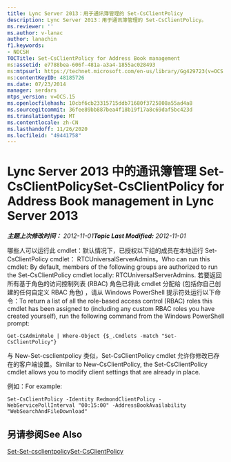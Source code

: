 ```yaml
---
title: Lync Server 2013：用于通讯簿管理的 Set-CsClientPolicy
description: Lync Server 2013：用于通讯簿管理的 Set-CsClientPolicy。
ms.reviewer: ''
ms.author: v-lanac
author: lanachin
f1.keywords:
- NOCSH
TOCTitle: Set-CsClientPolicy for Address Book management
ms:assetid: e7788bea-606f-481a-a3a4-1855ac028493
ms:mtpsurl: https://technet.microsoft.com/en-us/library/Gg429723(v=OCS.15)
ms:contentKeyID: 48185726
ms.date: 07/23/2014
manager: serdars
mtps_version: v=OCS.15
ms.openlocfilehash: 10cbf6cb23315715ddb71680f3725808a55ad4a8
ms.sourcegitcommit: 36fee89bb887bea4f18b19f17a8c69daf5bc423d
ms.translationtype: MT
ms.contentlocale: zh-CN
ms.lasthandoff: 11/26/2020
ms.locfileid: "49441758"
---
```

# <a name="set-csclientpolicy-for-address-book-management-in-lync-server-2013"></a><span data-ttu-id="2dfca-103">Lync Server 2013 中的通讯簿管理 Set-CsClientPolicy</span><span class="sxs-lookup"><span data-stu-id="2dfca-103">Set-CsClientPolicy for Address Book management in Lync Server 2013</span></span>

<div data-xmlns="http://www.w3.org/1999/xhtml">

<div class="topic" data-xmlns="http://www.w3.org/1999/xhtml" data-msxsl="urn:schemas-microsoft-com:xslt" data-cs="https://msdn.microsoft.com/">

<div data-asp="https://msdn2.microsoft.com/asp">



</div>

<div id="mainSection">

<div id="mainBody"><span data-ttu-id="2dfca-104">

<span> </span></span><span class="sxs-lookup"><span data-stu-id="2dfca-104">

<span> </span></span></span>

<span data-ttu-id="2dfca-105">_**主题上次修改时间：** 2012-11-01_</span><span class="sxs-lookup"><span data-stu-id="2dfca-105">_**Topic Last Modified:** 2012-11-01_</span></span>

<span data-ttu-id="2dfca-106">哪些人可以运行此 cmdlet：默认情况下，已授权以下组的成员在本地运行 Set-CsClientPolicy cmdlet： RTCUniversalServerAdmins。</span><span class="sxs-lookup"><span data-stu-id="2dfca-106">Who can run this cmdlet: By default, members of the following groups are authorized to run the Set-CsClientPolicy cmdlet locally: RTCUniversalServerAdmins.</span></span> <span data-ttu-id="2dfca-107">若要返回所有基于角色的访问控制列表 (RBAC) 角色已将此 cmdlet 分配给 (包括你自己创建的任何自定义 RBAC 角色) ，请从 Windows PowerShell 提示符处运行以下命令：</span><span class="sxs-lookup"><span data-stu-id="2dfca-107">To return a list of all the role-based access control (RBAC) roles this cmdlet has been assigned to (including any custom RBAC roles you have created yourself), run the following command from the Windows PowerShell prompt:</span></span>

    Get-CsAdminRole | Where-Object {$_.Cmdlets -match "Set-CsClientPolicy"}

<span data-ttu-id="2dfca-108">与 New-Set-csclientpolicy 类似，Set-CsClientPolicy cmdlet 允许你修改已存在的客户端设置。</span><span class="sxs-lookup"><span data-stu-id="2dfca-108">Similar to New-CsClientPolicy, the Set-CsClientPolicy cmdlet allows you to modify client settings that are already in place.</span></span>

<span data-ttu-id="2dfca-109">例如：</span><span class="sxs-lookup"><span data-stu-id="2dfca-109">For example:</span></span>

    Set-CsClientPolicy -Identity RedmondClientPolicy -WebServicePollInterval "00:15:00" -AddressBookAvailability "WebSearchAndFileDownload"

<div>

## <a name="see-also"></a><span data-ttu-id="2dfca-110">另请参阅</span><span class="sxs-lookup"><span data-stu-id="2dfca-110">See Also</span></span>


[<span data-ttu-id="2dfca-111">Set-Set-csclientpolicy</span><span class="sxs-lookup"><span data-stu-id="2dfca-111">Set-CsClientPolicy</span></span>](https://docs.microsoft.com/powershell/module/skype/Set-CsClientPolicy)  
  

<span data-ttu-id="2dfca-112"></div>

</div>

<span> </span>

</div>

</div>

</span><span class="sxs-lookup"><span data-stu-id="2dfca-112"></div>

</div>

<span> </span>

</div>

</div>

</span></span></div>

